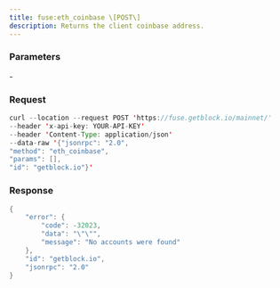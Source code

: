```yaml
---
title: fuse:eth_coinbase \[POST\]
description: Returns the client coinbase address.
---
```


### Parameters


\-

### Request

``` java
curl --location --request POST 'https://fuse.getblock.io/mainnet/' 
--header 'x-api-key: YOUR-API-KEY' 
--header 'Content-Type: application/json' 
--data-raw '{"jsonrpc": "2.0",
"method": "eth_coinbase",
"params": [],
"id": "getblock.io"}'
```

###  Response

``` java
{
    "error": {
        "code": -32023,
        "data": "\"\"",
        "message": "No accounts were found"
    },
    "id": "getblock.io",
    "jsonrpc": "2.0"
}
```

